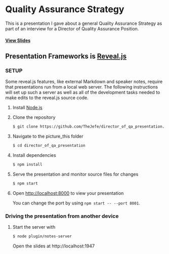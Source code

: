 # Quality Assurance Strategy

This is a presentation I gave about a general Quality Assurance Strategy as part of an interview for a Director of Quality Assurance Position.

#### [View Slides](https://thejefe.github.io/director_of_qa_presentation/)

## Presentation Frameworks is [Reveal.js](https://github.com/hakimel/reveal.js)

### SETUP

Some reveal.js features, like external Markdown and speaker notes, require that presentations run from a local web server. The following instructions will set up such a server as well as all of the development tasks needed to make edits to the reveal.js source code.

1. Install [Node.js](http://nodejs.org/)

1. Clone the repository
   ```sh
   $ git clone https://github.com/TheJefe/director_of_qa_presentation.git
   ```

1. Navigate to the picture_this folder
   ```sh
   $ cd director_of_qa_presentation
   ```

1. Install dependencies
   ```sh
   $ npm install
   ```

1. Serve the presentation and monitor source files for changes
   ```sh
   $ npm start
   ```

1. Open <http://localhost:8000> to view your presentation

   You can change the port by using `npm start -- --port 8001`.
   
### Driving the presentation from another device

1. Start the server with
   ```sh
   $ node plugin/notes-server
   ```

   Open the slides at http://localhost:1947
